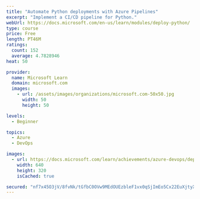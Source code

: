 ```yaml
---
title: "Automate Python deployments with Azure Pipelines"
excerpt: "Implement a CI/CD pipeline for Python."
webUrl: https://docs.microsoft.com/en-us/learn/modules/deploy-python/
type: course
price: Free
length: PT46M
ratings:
  count: 152
  average: 4.7828946
heat: 50

provider:
  name: Microsoft Learn
  domain: microsoft.com
  images:
    - url: /assets/images/organizations/microsoft.com-50x50.jpg
      width: 50
      height: 50

levels:
  - Beginner

topics:
  - Azure
  - DevOps

images:
  - url: https://docs.microsoft.com/learn/achievements/azure-devops/deploy-python-social.png
    width: 640
    height: 320
    isCached: true

secured: "nf7x45O3jV/8fvNk/tGfbC0OVw9MEdOUEzbleF1vx0qSjImEo5Cx22EuXjtyXH/HcXcw9o+8u/NKDkc9QzS6U0i5aVgVP3zSJaTS7uKI+onRVwdAS+5jA0mEN5ZgYb9f/31dBFeC+k2LrVVmEyYr8ed5NJb+bsNG+t9TM88ZJAQWzFRv1/4RQtRYaMYKuSLrU6ugoXSMZpYlo44Dt6gZFJIQsPRRN179h1zZin9mAOkMkSnGjB1+RZbiJKUfQ93mRlPs3YPKwjThRsuR1PkHN/zU+3QN9kVzVR1j1bL6PluMm9mHWzMiIKqTXsl+balJsXrnigcflN3olvu3bweuXAebPtTo+j5hRl7mulKpBLJz0Tw7DJV1HD76I2t2oY1qstbQ7T83suLnUhDYN7GAPn04h1abnNNd7K3ox+KexSg=;/SR/JmXr+7rRGQOxgigm7g=="
---
```


